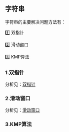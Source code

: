 ## 字符串

字符串的主要解决问题方法有：

:one: 双指针

:two: 滑动窗口

:three: KMP算法

### 1.双指针

分析见：[双指针]()



### 2.滑动窗口

分析见：[滑动窗口]()



### 3.KMP算法

